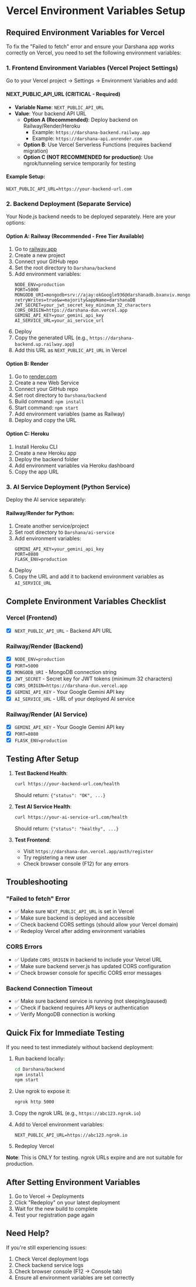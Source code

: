 # Vercel Environment Variables Setup

## Required Environment Variables for Vercel

To fix the "Failed to fetch" error and ensure your Darshana app works correctly on Vercel, you need to set the following environment variables:

### 1. Frontend Environment Variables (Vercel Project Settings)

Go to your Vercel project → Settings → Environment Variables and add:

#### **NEXT_PUBLIC_API_URL** (CRITICAL - Required)
- **Variable Name**: `NEXT_PUBLIC_API_URL`
- **Value**: Your backend API URL
  - **Option A (Recommended)**: Deploy backend on Railway/Render/Heroku
    - Example: `https://darshana-backend.railway.app`
    - Example: `https://darshana-api.onrender.com`
  - **Option B**: Use Vercel Serverless Functions (requires backend migration)
  - **Option C (NOT RECOMMENDED for production)**: Use ngrok/tunneling service temporarily for testing

#### **Example Setup**:
```env
NEXT_PUBLIC_API_URL=https://your-backend-url.com
```

### 2. Backend Deployment (Separate Service)

Your Node.js backend needs to be deployed separately. Here are your options:

#### Option A: Railway (Recommended - Free Tier Available)
1. Go to [railway.app](https://railway.app)
2. Create a new project
3. Connect your GitHub repo
4. Set the root directory to `Darshana/backend`
5. Add environment variables:
   ```env
   NODE_ENV=production
   PORT=5000
   MONGODB_URI=mongodb+srv://ajay:okGoogle936@darshanadb.bxanviv.mongodb.net/darshana?retryWrites=true&w=majority&appName=darshanaDB
   JWT_SECRET=your_jwt_secret_key_minimum_32_characters
   CORS_ORIGIN=https://darshana-dun.vercel.app
   GEMINI_API_KEY=your_gemini_api_key
   AI_SERVICE_URL=your_ai_service_url
   ```
6. Deploy
7. Copy the generated URL (e.g., `https://darshana-backend.up.railway.app`)
8. Add this URL as `NEXT_PUBLIC_API_URL` in Vercel

#### Option B: Render
1. Go to [render.com](https://render.com)
2. Create a new Web Service
3. Connect your GitHub repo
4. Set root directory to `Darshana/backend`
5. Build command: `npm install`
6. Start command: `npm start`
7. Add environment variables (same as Railway)
8. Deploy and copy the URL

#### Option C: Heroku
1. Install Heroku CLI
2. Create a new Heroku app
3. Deploy the backend folder
4. Add environment variables via Heroku dashboard
5. Copy the app URL

### 3. AI Service Deployment (Python Service)

Deploy the AI service separately:

#### Railway/Render for Python:
1. Create another service/project
2. Set root directory to `Darshana/ai-service`
3. Add environment variables:
   ```env
   GEMINI_API_KEY=your_gemini_api_key
   PORT=8080
   FLASK_ENV=production
   ```
4. Deploy
5. Copy the URL and add it to backend environment variables as `AI_SERVICE_URL`

## Complete Environment Variables Checklist

### Vercel (Frontend)
- [x] `NEXT_PUBLIC_API_URL` - Backend API URL

### Railway/Render (Backend)
- [x] `NODE_ENV=production`
- [x] `PORT=5000`
- [x] `MONGODB_URI` - MongoDB connection string
- [x] `JWT_SECRET` - Secret key for JWT tokens (minimum 32 characters)
- [x] `CORS_ORIGIN=https://darshana-dun.vercel.app`
- [x] `GEMINI_API_KEY` - Your Google Gemini API key
- [x] `AI_SERVICE_URL` - URL of your deployed AI service

### Railway/Render (AI Service)
- [x] `GEMINI_API_KEY` - Your Google Gemini API key
- [x] `PORT=8080`
- [x] `FLASK_ENV=production`

## Testing After Setup

1. **Test Backend Health**:
   ```bash
   curl https://your-backend-url.com/health
   ```
   Should return: `{"status": "OK", ...}`

2. **Test AI Service Health**:
   ```bash
   curl https://your-ai-service-url.com/health
   ```
   Should return: `{"status": "healthy", ...}`

3. **Test Frontend**:
   - Visit `https://darshana-dun.vercel.app/auth/register`
   - Try registering a new user
   - Check browser console (F12) for any errors

## Troubleshooting

### "Failed to fetch" Error
- ✅ Make sure `NEXT_PUBLIC_API_URL` is set in Vercel
- ✅ Make sure backend is deployed and accessible
- ✅ Check backend CORS settings (should allow your Vercel domain)
- ✅ Redeploy Vercel after adding environment variables

### CORS Errors
- ✅ Update `CORS_ORIGIN` in backend to include your Vercel URL
- ✅ Make sure backend server.js has updated CORS configuration
- ✅ Check browser console for specific CORS error messages

### Backend Connection Timeout
- ✅ Make sure backend service is running (not sleeping/paused)
- ✅ Check if backend requires API keys or authentication
- ✅ Verify MongoDB connection is working

## Quick Fix for Immediate Testing

If you need to test immediately without backend deployment:

1. Run backend locally:
   ```bash
   cd Darshana/backend
   npm install
   npm start
   ```

2. Use ngrok to expose it:
   ```bash
   ngrok http 5000
   ```

3. Copy the ngrok URL (e.g., `https://abc123.ngrok.io`)

4. Add to Vercel environment variables:
   ```env
   NEXT_PUBLIC_API_URL=https://abc123.ngrok.io
   ```

5. Redeploy Vercel

**Note**: This is ONLY for testing. ngrok URLs expire and are not suitable for production.

## After Setting Environment Variables

1. Go to Vercel → Deployments
2. Click "Redeploy" on your latest deployment
3. Wait for the new build to complete
4. Test your registration page again

## Need Help?

If you're still experiencing issues:
1. Check Vercel deployment logs
2. Check backend service logs
3. Check browser console (F12 → Console tab)
4. Ensure all environment variables are set correctly

